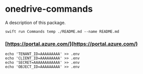 # onedrive-commands

A description of this package.

```
swift run Commands temp ./README.md --name README.md
```

### [https://portal.azure.com/](https://portal.azure.com/)

```
echo 'TENANT_ID=AAAAAAAAA' >> .env
echo 'CLIENT_ID=AAAAAAAAA' >> .env
echo 'SECRET=AAAAAAAAAAAA' >> .env
echo 'OBJECT_ID=AAAAAAAAA' >> .env
```

